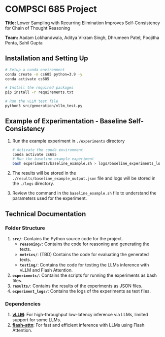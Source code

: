 # COMPSCI 685 Project #

**Title:** Lower Sampling with Recurring Elimination Improves Self-Consistency for Chain of Thought Reasoning

**Team:** Aadam Lokhandwala, Aditya Vikram Singh, Dhrumeen Patel, Poojitha Penta, Sahil Gupta

## Installation and Setting Up ##

```bash
# Setup a conda environment
conda create -n cs685 python=3.9 -y
conda activate cs685

# Install the required packages
pip install -r requirements.txt

# Run the vLLM test file
python3 src/generation/vllm_test.py
```

## Example of Experimentation - Baseline Self-Consistency ##

1. Run the example experiment in `./experiments` directory

    ```bash
    # Activate the conda environment
    conda activate cs685
    # Run the baseline example experiment
    bash experiments/baseline_example.sh > logs/baseline_experiments_logs.out
    ```

2. The results will be stored in the `./results/baseline_example_output.json` file and logs will be stored in the `./logs` directory.

3. Review the command in the `baseline_example.sh` file to understand the parameters used for the experiment.

## Technical Documentation ##

### Folder Structure ###

1. **`src/`**: Contains the Python source code for the project.
    - **`reasoning/`**: Contains the code for reasoning and generating the texts.
    - **`metrics/`**: (TBD) Contains the code for evaluating the generated texts.
    - **`testing/`**: Contains the code for testing the LLMs inference with vLLM and Flash Attention.
2. **`experiments/`**: Contains the scripts for running the experiments as bash files.
3. **`results/`**: Contains the results of the experiments as JSON files.
4. **`experiment_logs/`**: Contains the logs of the experiments as text files.

### Dependencies ###

1. **[vLLM](https://docs.vllm.ai/en/latest/index.html)**: For high-throughput low-latency inference via LLMs, limited support for some LLMs.
2. **[flash-attn](https://huggingface.co/docs/text-generation-inference/en/conceptual/flash_attention)**: For fast and efficient inference with LLMs using Flash Attention.  
